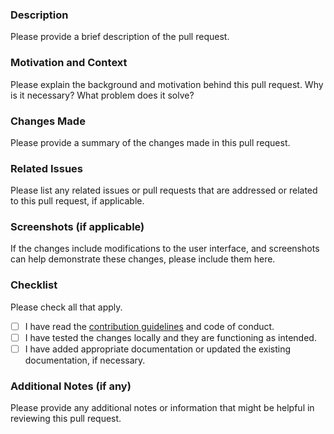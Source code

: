 ### Description

Please provide a brief description of the pull request.

### Motivation and Context

Please explain the background and motivation behind this pull request. Why is it necessary? What problem does it solve?

### Changes Made

Please provide a summary of the changes made in this pull request.

### Related Issues

Please list any related issues or pull requests that are addressed or related to this pull request, if applicable.

### Screenshots (if applicable)

If the changes include modifications to the user interface, and screenshots can help demonstrate these changes, please include them here.

### Checklist

Please check all that apply.

- [ ] I have read the [contribution guidelines](https://github.com/KarimAziev/igist/blob/main/CONTRIBUTING.md) and code of conduct.
- [ ] I have tested the changes locally and they are functioning as intended.
- [ ] I have added appropriate documentation or updated the existing documentation, if necessary.

### Additional Notes (if any)

Please provide any additional notes or information that might be helpful in reviewing this pull request.
